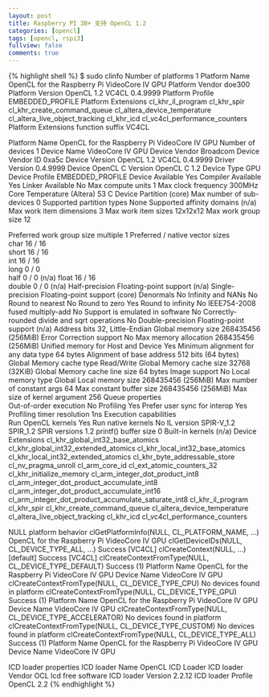 ```yaml
---
layout: post
title: Raspberry PI 3B+ 支持 OpenCL 1.2
categories: [opencl]
tags: [opencl, rspi3]
fullview: false
comments: true
---
```


{% highlight shell %}
$ sudo clinfo
Number of platforms                               1
  Platform Name                                   OpenCL for the Raspberry Pi VideoCore IV GPU
  Platform Vendor                                 doe300
  Platform Version                                OpenCL 1.2 VC4CL 0.4.9999
  Platform Profile                                EMBEDDED_PROFILE
  Platform Extensions                             cl_khr_il_program cl_khr_spir cl_khr_create_command_queue cl_altera_device_temperature cl_altera_live_object_tracking cl_khr_icd cl_vc4cl_performance_counters
  Platform Extensions function suffix             VC4CL
 
  Platform Name                                   OpenCL for the Raspberry Pi VideoCore IV GPU
Number of devices                                 1
  Device Name                                     VideoCore IV GPU
  Device Vendor                                   Broadcom
  Device Vendor ID                                0xa5c
  Device Version                                  OpenCL 1.2 VC4CL 0.4.9999
  Driver Version                                  0.4.9999
  Device OpenCL C Version                         OpenCL C 1.2 
  Device Type                                     GPU
  Device Profile                                  EMBEDDED_PROFILE
  Device Available                                Yes
  Compiler Available                              Yes
  Linker Available                                No
  Max compute units                               1
  Max clock frequency                             300MHz
  Core Temperature (Altera)                       53 C
  Device Partition                                (core)
    Max number of sub-devices                     0
    Supported partition types                     None
    Supported affinity domains                    (n/a)
  Max work item dimensions                        3
  Max work item sizes                             12x12x12
  Max work group size                             12
 
  Preferred work group size multiple              1
  Preferred / native vector sizes                 
    char                                                16 / 16      
    short                                               16 / 16      
    int                                                 16 / 16      
    long                                                 0 / 0       
    half                                                 0 / 0        (n/a)
    float                                               16 / 16      
    double                                               0 / 0        (n/a)
  Half-precision Floating-point support           (n/a)
  Single-precision Floating-point support         (core)
    Denormals                                     No
    Infinity and NANs                             No
    Round to nearest                              No
    Round to zero                                 Yes
    Round to infinity                             No
    IEEE754-2008 fused multiply-add               No
    Support is emulated in software               No
    Correctly-rounded divide and sqrt operations  No
  Double-precision Floating-point support         (n/a)
  Address bits                                    32, Little-Endian
  Global memory size                              268435456 (256MiB)
  Error Correction support                        No
  Max memory allocation                           268435456 (256MiB)
  Unified memory for Host and Device              Yes
  Minimum alignment for any data type             64 bytes
  Alignment of base address                       512 bits (64 bytes)
  Global Memory cache type                        Read/Write
  Global Memory cache size                        32768 (32KiB)
  Global Memory cache line size                   64 bytes
  Image support                                   No
  Local memory type                               Global
  Local memory size                               268435456 (256MiB)
  Max number of constant args                     64
  Max constant buffer size                        268435456 (256MiB)
  Max size of kernel argument                     256
  Queue properties                                
    Out-of-order execution                        No
    Profiling                                     Yes
  Prefer user sync for interop                    Yes
  Profiling timer resolution                      1ns
  Execution capabilities                          
    Run OpenCL kernels                            Yes
    Run native kernels                            No
    IL version                                    SPIR-V_1.2 SPIR_1.2
    SPIR versions                                 1.2
  printf() buffer size                            0
  Built-in kernels                                (n/a)
  Device Extensions                               cl_khr_global_int32_base_atomics cl_khr_global_int32_extended_atomics cl_khr_local_int32_base_atomics cl_khr_local_int32_extended_atomics cl_khr_byte_addressable_store cl_nv_pragma_unroll cl_arm_core_id cl_ext_atomic_counters_32 cl_khr_initialize_memory cl_arm_integer_dot_product_int8 cl_arm_integer_dot_product_accumulate_int8 cl_arm_integer_dot_product_accumulate_int16 cl_arm_integer_dot_product_accumulate_saturate_int8 cl_khr_il_program cl_khr_spir cl_khr_create_command_queue cl_altera_device_temperature cl_altera_live_object_tracking cl_khr_icd cl_vc4cl_performance_counters
 
NULL platform behavior
  clGetPlatformInfo(NULL, CL_PLATFORM_NAME, ...)  OpenCL for the Raspberry Pi VideoCore IV GPU
  clGetDeviceIDs(NULL, CL_DEVICE_TYPE_ALL, ...)   Success [VC4CL]
  clCreateContext(NULL, ...) [default]            Success [VC4CL]
  clCreateContextFromType(NULL, CL_DEVICE_TYPE_DEFAULT)  Success (1)
    Platform Name                                 OpenCL for the Raspberry Pi VideoCore IV GPU
    Device Name                                   VideoCore IV GPU
  clCreateContextFromType(NULL, CL_DEVICE_TYPE_CPU)  No devices found in platform
  clCreateContextFromType(NULL, CL_DEVICE_TYPE_GPU)  Success (1)
    Platform Name                                 OpenCL for the Raspberry Pi VideoCore IV GPU
    Device Name                                   VideoCore IV GPU
  clCreateContextFromType(NULL, CL_DEVICE_TYPE_ACCELERATOR)  No devices found in platform
  clCreateContextFromType(NULL, CL_DEVICE_TYPE_CUSTOM)  No devices found in platform
  clCreateContextFromType(NULL, CL_DEVICE_TYPE_ALL)  Success (1)
    Platform Name                                 OpenCL for the Raspberry Pi VideoCore IV GPU
    Device Name                                   VideoCore IV GPU
 
ICD loader properties
  ICD loader Name                                 OpenCL ICD Loader
  ICD loader Vendor                               OCL Icd free software
  ICD loader Version                              2.2.12
  ICD loader Profile                              OpenCL 2.2
{% endhighlight %}

